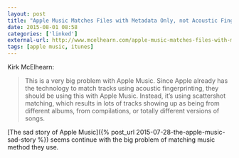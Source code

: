 ```yaml
---
layout: post
title: "Apple Music Matches Files with Metadata Only, not Acoustic Fingerprinting"
date: 2015-08-01 08:58
categories: ['linked']
external-url: http://www.mcelhearn.com/apple-music-matches-files-with-metadata-only-not-acoustic-fingerprinting/
tags: [apple music, itunes]
---
```


Kirk McElhearn:

> This is a very big problem with Apple Music. Since Apple already has the technology to match tracks using acoustic fingerprinting, they should be using this with Apple Music. Instead, it’s using scattershot matching, which results in lots of tracks showing up as being from different albums, from compilations, or totally different versions of songs.

[The sad story of Apple Music]({% post_url 2015-07-28-the-apple-music-sad-story %}) seems continue with the big problem of matching music method they use. 